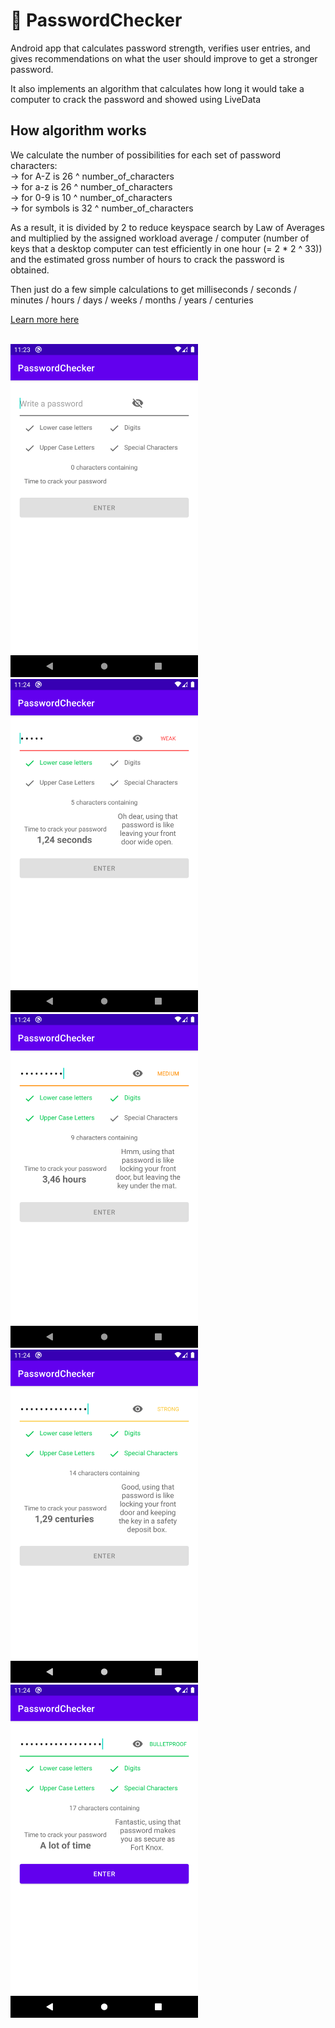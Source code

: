 # 🔑 PasswordChecker


Android app that calculates password strength, verifies user entries, and gives recommendations on what the user should improve to get a stronger password.

It also implements an algorithm that calculates how long it would take a computer to crack the password and showed using LiveData


## How algorithm works

We calculate the number of possibilities for each set of password characters:
<br>
-> for A-Z is 26 ^ number_of_characters
<br>
-> for a-z is 26 ^ number_of_characters
<br>
-> for 0-9 is 10 ^ number_of_characters
<br>
-> for symbols is 32 ^ number_of_characters

As a result, it is divided by 2 to reduce keyspace search by Law of Averages and multiplied by the assigned workload average / computer (number of keys that a desktop computer can test efficiently in one hour (= 2 * 2 ^ 33)) and the estimated gross number of hours to crack the password is obtained.

Then just do a few simple calculations to get milliseconds / seconds / minutes / hours / days / weeks / months / years / centuries

<a href="https://www.google.com/url?sa=t&rct=j&q=&esrc=s&source=web&cd=&ved=2ahUKEwi1udiq0-HuAhXytHEKHQVmB0EQFjAAegQIARAC&url=http%3A%2F%2Fwww-scf.usc.edu%2F~csci530l%2Fdownloads%2FBFTCalc-modified.xls&usg=AOvVaw3nNHOgv1tjSeZ2ApsCcWUg">Learn more here</a>
<br>
<br>

<img src="/screenshots/Screenshot_1.png" alt="screenshot_main" width="300"/> <img src="/screenshots/Screenshot_2.png " alt="screenshot_detail" width="300"/> 
<img src="/screenshots/Screenshot_3.png " alt="screenshot_detail" width="300"/><img src="/screenshots/Screenshot_4.png " alt="screenshot_detail" width="300"/> 
<img src="/screenshots/Screenshot_5.png " alt="screenshot_detail" width="300"/> 
